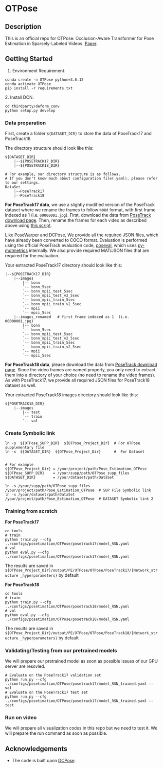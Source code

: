 # OTPose

## Description

This is an official repo for OTPose: Occlusion-Aware Transformer for Pose Estimation in Sparsely-Labeled Videos. [Paper](https://arxiv.org/abs/2207.09725).

## Getting Started

1. Environment Requirement.
```terminal
conda create -n OTPose python=3.6.12
conda activate OTPose
pip install -r requirements.txt
```
[//]: # (2. Install pytorch.)

[//]: # ()
[//]: # (If you use cudatoolkit >= 11.x, you can change the cudatoolkit version. )

[//]: # (```angular2html)

[//]: # (conda install pytorch torchvision cudatoolkit=10.2 -c pytorch -c conda-forge)

[//]: # (```)
2. Install DCN.
```angular2html
cd thirdparty/deform_conv
python setup.py develop
```

[//]: # (- trouble-shooting)

[//]: # (```angular2html)

[//]: # (subprocess.CalledProcessError: Command '['which', 'x86_64-conda_cos7-linux-gnu-c++']' returned non-zero exit status 1.)

[//]: # ($ conda install gxx_linux-64)

[//]: # (```)


### Data preparation

First, create a folder `${DATASET_DIR}`  to store the data of PoseTrack17 and PoseTrack18.

The directory structure should look like this:

```
${DATASET_DIR}
	|--${POSETRACK17_DIR}  
	|--${POSETRACK18_DIR}
	
# For example, our directory structure is as follows.
# If you don't know much about configuration file(.yaml), please refer to our settings.
DataSet
	|--PoseTrack17
	|--PoseTrack18
```

**For PoseTrack17 data**, we use a slightly modified version of the PoseTrack dataset where we rename the frames to follow `%08d` format, with first frame indexed as 1 (i.e. `00000001.jpg`). First, download the data from [PoseTrack download page](https://posetrack.net/users/download.php). Then, rename the frames for each video as described above using [this script](https://github.com/facebookresearch/DetectAndTrack/blob/master/tools/gen_posetrack_json.py).  

Like [PoseWarper](https://github.com/facebookresearch/PoseWarper) and [DCPose](https://github.com/Pose-Group/DCPose), We provide all the required JSON files, which have already been converted to COCO format. Evaluation is performed using the official PoseTrack evaluation code, [poseval](https://github.com/leonid-pishchulin/poseval), which uses [py-motmetrics](https://github.com/cheind/py-motmetrics) internally. We also provide required MAT/JSON files that are required for the evaluation.

Your extracted PoseTrack17  directory should look like this:

```
|--${POSETRACK17_DIR}
	|--images
        |-- bonn
        `-- bonn_5sec
        `-- bonn_mpii_test_5sec
        `-- bonn_mpii_test_v2_5sec
        `-- bonn_mpii_train_5sec
        `-- bonn_mpii_train_v2_5sec
        `-- mpii
        `-- mpii_5sec
    |--images_renamed   # first frame indexed as 1  (i.e. 00000001.jpg)
     	|-- bonn
        `-- bonn_5sec
        `-- bonn_mpii_test_5sec
        `-- bonn_mpii_test_v2_5sec
        `-- bonn_mpii_train_5sec
        `-- bonn_mpii_train_v2_5sec
        `-- mpii
        `-- mpii_5sec
```

**For PoseTrack18 data**, please download the data from [PoseTrack download page](https://posetrack.net/users/download.php). Since the video frames are named properly, you only need to extract them into a directory of your choice (no need to rename the video frames). As with PoseTrack17, we provide all required JSON files for PoseTrack18 dataset as well.

Your extracted PoseTrack18 images directory should look like this:
```
${POSETRACK18_DIR}
    |--images
        |-- test
        `-- train
        `-- val
```

### Create Symbolic link

```
ln -s  ${OTPose_SUPP_DIR}  ${OTPose_Project_Dir}  # For OTPose supplementary file
ln -s  ${DATASET_DIR}  ${OTPose_Project_Dir}      #  For Dataset


# For example
${OTPose_Project_Dir} = /your/project/path/Pose_Estimation_OTPose
${OTPose_SUPP_DIR}    = /your/supp/path/OTPose_supp_files
${DATASET_DIR}        = /your/dataset/path/DataSet

ln -s /your/supp/path/OTPose_supp_files  /your/project/path/Pose_Estimation_OTPose  # SUP File Symbolic link 
ln -s /your/dataset/path/DataSet         /your/project/path/Pose_Estimation_OTPose  # DATASET Symbolic link 2
```

### Training from scratch

**For PoseTrack17**

```
cd tools
# train 
python train.py --cfg ../configs/posetimation/OTPose/posetrack17/model_RSN.yaml 
# val
python eval.py --cfg ../configs/posetimation/OTPose/posetrack17/model_RSN.yaml 
```

The results are saved in `${OTPose_Project_Dir}/output/PE/OTPose/OTPose/PoseTrack17/{Network_structure _hyperparameters}` by default

**For PoseTrack18**

```
cd tools
# train 
python train.py --cfg ../configs/posetimation/OTPose/posetrack18/model_RSN.yaml 
# val
python eval.py --cfg ../configs/posetimation/OTPose/posetrack18/model_RSN.yaml 
```

The results are saved in `${OTPose_Project_Dir}/output/PE/OTPose/OTPose/PoseTrack18/{Network_structure _hyperparameters}` by default

### Validating/Testing from our pretrained models

We will prepare our pretrained model as soon as possible issues of our GPU server are resovled. 
```
# Evaluate on the PoseTrack17 validation set
python run.py --cfg ../configs/posetimation/OTPose/posetrack17/model_RSN_trained.yaml --val  
# Evaluate on the PoseTrack17 test set
python run.py --cfg ../configs/posetimation/OTPose/posetrack17/model_RSN_trained.yaml --test
```

### Run on video

We will prepare all visualization codes in this repo but we need to test it. We will prepare the run command as soon as possible.

[//]: # (```)

[//]: # (cd demo/                   )

[//]: # (mkdir input/)

[//]: # (# Put your video in the input directory)

[//]: # (python video.py)

[//]: # (```)


## Acknowledgements
- The code is built upon [DCPose](https://github.com/Pose-Group/DCPose).
